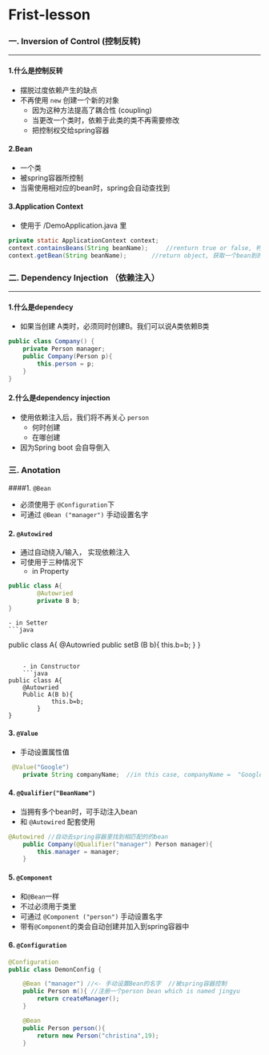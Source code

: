 # Frist-lesson

### 一. Inversion of Control (控制反转)
-----
#### 1.什么是控制反转
- 摆脱过度依赖产生的缺点
- 不再使用 `new` 创建一个新的对象
	- 因为这种方法提高了耦合性 (coupling)
	- 当更改一个类时，依赖于此类的类不再需要修改
	- 把控制权交给spring容器
	
#### 2.Bean
- 一个类
- 被spring容器所控制
- 当需使用相对应的bean时，spring会自动查找到

#### 3.Application Context
- 使用于 /DemoApplication.java 里
```java
private static ApplicationContext context;
context.containsBeans(String beanName);		//renturn true or false, 判断bean是否在spring容器中
context.getBean(String beanName);		//return object, 获取一个bean到的值
```

### 二. Dependency Injection （依赖注入）
----
#### 1.什么是dependecy
- 如果当创建 A类时，必须同时创建B。我们可以说A类依赖B类
```java
public class Company() {
	private Person manager;
	public Company(Person p){
		this.person = p;
	}
}
```

#### 2.什么是dependency injection
- 使用依赖注入后，我们将不再关心 `person` 
	- 何时创建
	- 在哪创建
- 因为Spring boot 会自导倒入

### 三. Anotation
####1. `@Bean`
- 必须使用于 `@Configuration`下
- 可通过 `@Bean ("manager")` 手动设置名字

#### 2. `@Autowired`
- 通过自动绕入/输入， 实现依赖注入
- 可使用于三种情况下
	- in Property
```java
public class A{
		@Autowried
		private B b;
}
```
	- in Setter
	```java
public class A{
	@Autowried
		public setB (B b){
			this.b=b;
		}
}
```
	
	- in Constructor
	```java
public class A{
	@Autowried
	Public A(B b){
			this.b=b;
		}
}
```
	
#### 3. `@Value`
- 手动设置属性值
```java
 @Value("Google")
    private String companyName;	 //in this case, companyName =  "Google"
```

#### 4. `@Qualifier("BeanName")`
- 当拥有多个bean时，可手动注入bean
- 和 `@Autowired` 配套使用
```java
@Autowired //自动去spring容器里找到相匹配的的bean
    public Company(@Qualifier("manager") Person manager){
        this.manager = manager;
    }
```

#### 5. `@Component`
- 和`@Bean`一样
- 不过必须用于类里
- 可通过 `@Component ("person")` 手动设置名字
- 带有`@Component`的类会自动创建并加入到spring容器中

#### 6. `@Configuration`
```java
@Configuration
public class DemonConfig {

    @Bean ("manager") //<- 手动设置Bean的名字  //被spring容器控制
    public Person m(){ //注册一个person bean which is named jingyu
        return createManager();
    }

    @Bean
    public Person person(){
        return new Person("christina",19);
    }
```




